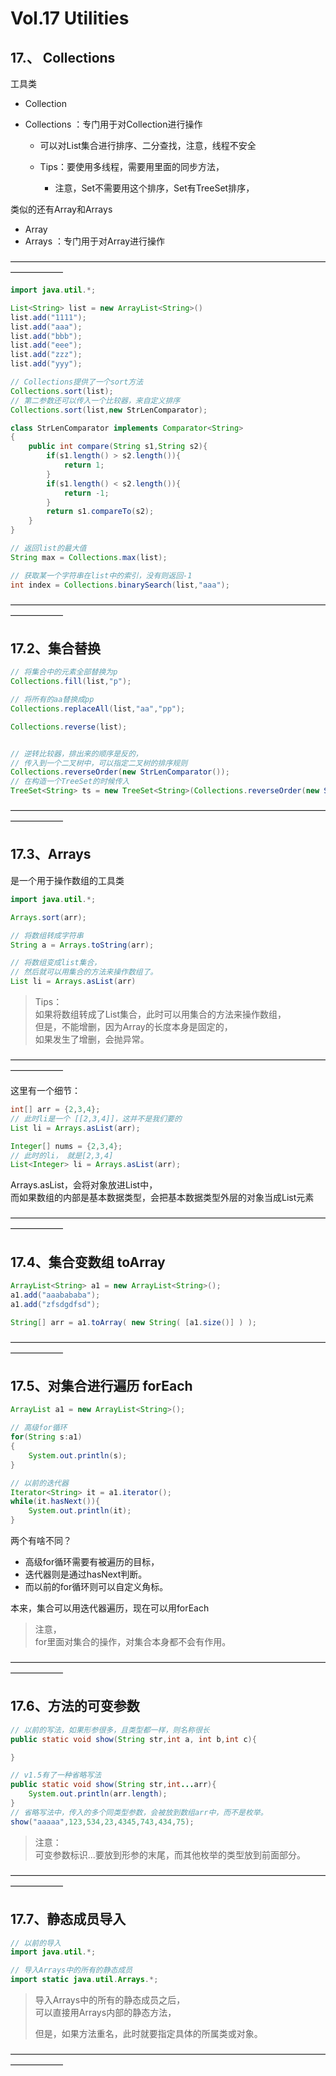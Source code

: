# Vol.17 Utilities

## 17.、 Collections

工具类
- Collection
- Collections ：专门用于对Collection进行操作

    - 可以对List集合进行排序、二分查找，注意，线程不安全

    - Tips：要使用多线程，需要用里面的同步方法，
        - 注意，Set不需要用这个排序，Set有TreeSet排序，


类似的还有Array和Arrays
- Array
- Arrays ：专门用于对Array进行操作

——————————————————————————————————————————      

```java
import java.util.*;

List<String> list = new ArrayList<String>()
list.add("1111");
list.add("aaa");
list.add("bbb");
list.add("eee");
list.add("zzz");
list.add("yyy");

// Collections提供了一个sort方法
Collections.sort(list);
// 第二参数还可以传入一个比较器，来自定义排序
Collections.sort(list,new StrLenComparator);

class StrLenComparator implements Comparator<String>
{
    public int compare(String s1,String s2){
        if(s1.length() > s2.length()){
            return 1;
        }
        if(s1.length() < s2.length()){
            return -1;
        }
        return s1.compareTo(s2);
    }
}
```
```java
// 返回list的最大值
String max = Collections.max(list);

// 获取某一个字符串在list中的索引，没有则返回-1
int index = Collections.binarySearch(list,"aaa");
```

——————————————————————————————————————————      
## 17.2、集合替换

```java
// 将集合中的元素全部替换为p
Collections.fill(list,"p");

// 将所有的aa替换成pp
Collections.replaceAll(list,"aa","pp");

Collections.reverse(list);


// 逆转比较器，排出来的顺序是反的，
// 传入到一个二叉树中，可以指定二叉树的排序规则
Collections.reverseOrder(new StrLenComparator());
// 在构造一个TreeSet的时候传入
TreeSet<String> ts = new TreeSet<String>(Collections.reverseOrder(new StrLenComparator()));

```

——————————————————————————————————————————      

## 17.3、Arrays

是一个用于操作数组的工具类
```java
import java.util.*;

Arrays.sort(arr);

// 将数组转成字符串
String a = Arrays.toString(arr);

// 将数组变成list集合，
// 然后就可以用集合的方法来操作数组了。
List li = Arrays.asList(arr)

```
> Tips：    
> 如果将数组转成了List集合，此时可以用集合的方法来操作数组，    
> 但是，不能增删，因为Array的长度本身是固定的，     
> 如果发生了增删，会抛异常。    

——————————————————————————————————————————      

这里有一个细节：
```java
int[] arr = {2,3,4};
// 此时li是一个 [[2,3,4]]，这并不是我们要的
List li = Arrays.asList(arr);

Integer[] nums = {2,3,4};
// 此时的li， 就是[2,3,4]
List<Integer> li = Arrays.asList(arr);
```
Arrays.asList，会将对象放进List中，     
而如果数组的内部是基本数据类型，会把基本数据类型外层的对象当成List元素

——————————————————————————————————————————      

## 17.4、集合变数组 toArray
```java
ArrayList<String> a1 = new ArrayList<String>();
a1.add("aaabababa");
a1.add("zfsdgdfsd");

String[] arr = a1.toArray( new String( [a1.size()] ) );
```

——————————————————————————————————————————      

## 17.5、对集合进行遍历 forEach
```java
ArrayList a1 = new ArrayList<String>();

// 高级for循环
for(String s:a1)
{
    System.out.println(s);
}

// 以前的迭代器
Iterator<String> it = a1.iterator();
while(it.hasNext()){
    System.out.println(it);
}
```
两个有啥不同？
- 高级for循环需要有被遍历的目标，
- 迭代器则是通过hasNext判断。
- 而以前的for循环则可以自定义角标。

本来，集合可以用迭代器遍历，现在可以用forEach   

> 注意，    
> for里面对集合的操作，对集合本身都不会有作用。         

——————————————————————————————————————————      

## 17.6、方法的可变参数

```java
// 以前的写法，如果形参很多，且类型都一样，则名称很长
public static void show(String str,int a, int b,int c){

}

// v1.5有了一种省略写法
public static void show(String str,int...arr){
    System.out.println(arr.length);
}
// 省略写法中，传入的多个同类型参数，会被放到数组arr中，而不是枚举。
show("aaaaa",123,534,23,4345,743,434,75);
```
> 注意：    
> 可变参数标识...要放到形参的末尾，而其他枚举的类型放到前面部分。   

——————————————————————————————————————————      

## 17.7、静态成员导入

```java
// 以前的导入
import java.util.*;

// 导入Arrays中的所有的静态成员
import static java.util.Arrays.*;
```

> 导入Arrays中的所有的静态成员之后，    
> 可以直接用Arrays内部的静态方法，  
>   
> 但是，如果方法重名，此时就要指定具体的所属类或对象。  

——————————————————————————————————————————      
